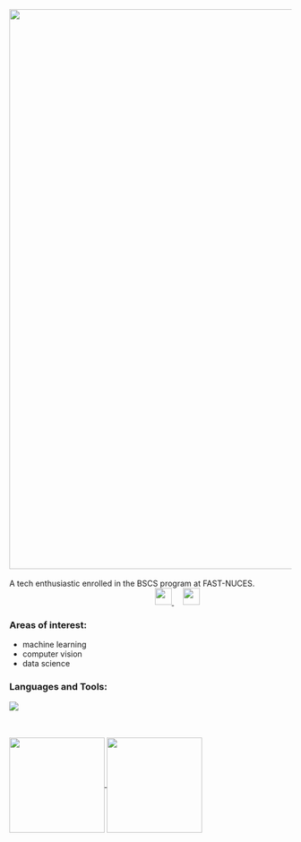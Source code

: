 <div id="header" align="left">
  <img src="https://i.postimg.cc/rwn9c7p8/banner.jpg" width="1000"/>
</div>
<br>A tech enthusiastic enrolled in the BSCS program at FAST-NUCES. &nbsp; &nbsp; &nbsp; &nbsp; &nbsp; &nbsp; &nbsp; &nbsp; &nbsp; &nbsp; &nbsp; &nbsp; &nbsp; &nbsp; &nbsp; &nbsp; &nbsp; &nbsp; &nbsp; &nbsp; &nbsp; &nbsp; &nbsp; &nbsp; &nbsp; &nbsp; &nbsp;  &nbsp; &nbsp; &nbsp; &nbsp; &nbsp; &nbsp; &nbsp; &nbsp; &nbsp; &nbsp; &nbsp; &nbsp; &nbsp; &nbsp;  
<a href="https://www.linkedin.com/in/aiman-imran-194522214">
    <img src="https://cdn-icons-png.flaticon.com/256/174/174857.png" width="30"/>
  </a>&nbsp; &nbsp; 
  <a href="https://leetcode.com/aimanim/">
    <img src="https://upload.wikimedia.org/wikipedia/commons/8/8e/LeetCode_Logo_1.png" width="30"/>
  </a>

<br>
<h3>Areas of interest:</h3>
<ul>
  <li>machine learning</li> 
  <li>computer vision</li> 
  <li>data science</li> 
</ul>
<h3>Languages and Tools:</h3>
<p align="left">
  <a href="https://skillicons.dev">
    <img src="https://skillicons.dev/icons?i=c,cs,cpp,py,java,html,css,js,mysql,latex,visualstudio" />
  </a>
</p>
<br><br>

<a href="https://github.com/anuraghazra/github-readme-stats">
  <img height=170 align="center" src="https://github-readme-stats.vercel.app/api?username=aimanim&hide=issues&show_icons=true" />
</a>
<a href="https://github.com/anuraghazra/convoychat">
  <img height=170 align="center" src="https://github-readme-stats.vercel.app/api/top-langs/?username=aimanim&hide_progress=true" />
</a>

  

<!--
**aimanim/aimanim** is a ✨ _special_ ✨ repository because its `README.md` (this file) appears on your GitHub profile.

Here are some ideas to get you started:

- 🔭 I’m currently working on ...
- 🌱 I’m currently learning ...
- 👯 I’m looking to collaborate on ...
- 🤔 I’m looking for help with ...
- 💬 Ask me about ...
- 📫 How to reach me: ...
- 😄 Pronouns: ...
- ⚡ Fun fact: ...
-->
